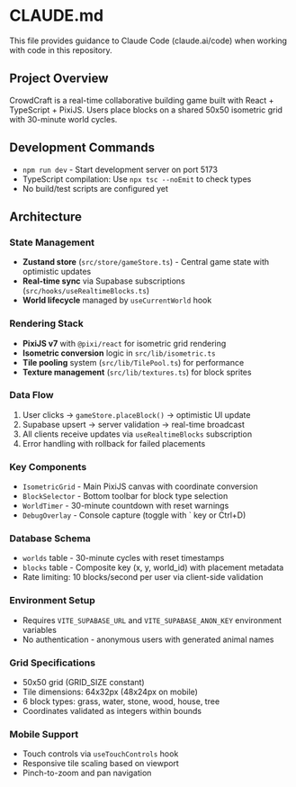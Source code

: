 # CLAUDE.md

This file provides guidance to Claude Code (claude.ai/code) when working with code in this repository.

## Project Overview

CrowdCraft is a real-time collaborative building game built with React + TypeScript + PixiJS. Users place blocks on a shared 50x50 isometric grid with 30-minute world cycles.

## Development Commands

- `npm run dev` - Start development server on port 5173
- TypeScript compilation: Use `npx tsc --noEmit` to check types
- No build/test scripts are configured yet

## Architecture

### State Management
- **Zustand store** (`src/store/gameStore.ts`) - Central game state with optimistic updates
- **Real-time sync** via Supabase subscriptions (`src/hooks/useRealtimeBlocks.ts`)
- **World lifecycle** managed by `useCurrentWorld` hook

### Rendering Stack
- **PixiJS v7** with `@pixi/react` for isometric grid rendering
- **Isometric conversion** logic in `src/lib/isometric.ts`
- **Tile pooling** system (`src/lib/TilePool.ts`) for performance
- **Texture management** (`src/lib/textures.ts`) for block sprites

### Data Flow
1. User clicks → `gameStore.placeBlock()` → optimistic UI update
2. Supabase upsert → server validation → real-time broadcast
3. All clients receive updates via `useRealtimeBlocks` subscription
4. Error handling with rollback for failed placements

### Key Components
- `IsometricGrid` - Main PixiJS canvas with coordinate conversion
- `BlockSelector` - Bottom toolbar for block type selection  
- `WorldTimer` - 30-minute countdown with reset warnings
- `DebugOverlay` - Console capture (toggle with ` key or Ctrl+D)

### Database Schema
- `worlds` table - 30-minute cycles with reset timestamps
- `blocks` table - Composite key (x, y, world_id) with placement metadata
- Rate limiting: 10 blocks/second per user via client-side validation

### Environment Setup
- Requires `VITE_SUPABASE_URL` and `VITE_SUPABASE_ANON_KEY` environment variables
- No authentication - anonymous users with generated animal names

### Grid Specifications
- 50x50 grid (GRID_SIZE constant)
- Tile dimensions: 64x32px (48x24px on mobile)
- 6 block types: grass, water, stone, wood, house, tree
- Coordinates validated as integers within bounds

### Mobile Support
- Touch controls via `useTouchControls` hook
- Responsive tile scaling based on viewport
- Pinch-to-zoom and pan navigation